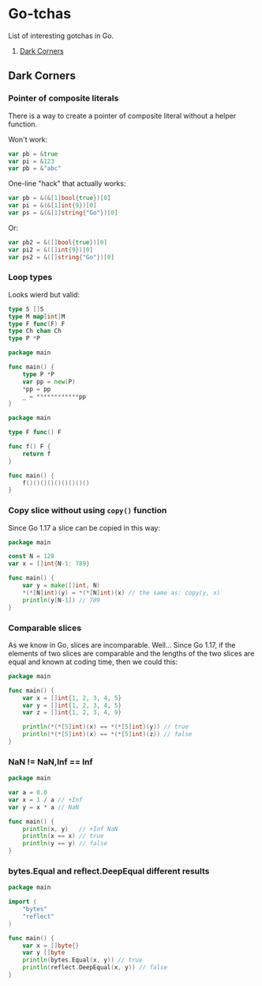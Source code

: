 # Go-tchas
List of interesting gotchas in Go.

1. [Dark Corners](#dark-corners)

## Dark Corners
### Pointer of composite literals

There is a way to create a pointer of composite literal without a helper function.

Won't work:
```go
var pb = &true 
var pi = &123 
var pb = &"abc"
```

One-line "hack" that actually works:
```go
var pb = &(&[1]bool{true})[0] 
var pi = &(&[1]int{9})[0]  
var ps = &(&[1]string{"Go"})[0]
```
Or:
```go
var pb2 = &([]bool{true})[0]  
var pi2 = &([]int{9})[0]
var ps2 = &([]string{"Go"})[0]
```

### Loop types
Looks wierd but valid:
```go
type S []S
type M map[int]M
type F func(F) F
type Ch chan Ch
type P *P
```
```go
package main

func main() {
	type P *P
	var pp = new(P)
	*pp = pp
	_ = ************pp
}
```
```go
package main

type F func() F

func f() F {
	return f
}

func main() {
	f()()()()()()()()()
}
```

### Copy slice without using ``copy()`` function
Since Go 1.17 a slice can be copied in this way:
```go
package main

const N = 128
var x = []int{N-1: 789}

func main() {
	var y = make([]int, N)
	*(*[N]int)(y) = *(*[N]int)(x) // the same as: copy(y, x) 
	println(y[N-1]) // 789
}
```

### Comparable slices
As we know in Go, slices are incomparable. Well... Since Go 1.17, if the elements of two slices are comparable and the lengths of the two slices are equal and known at coding time, then we could this:
```go
package main

func main() {
	var x = []int{1, 2, 3, 4, 5}
	var y = []int{1, 2, 3, 4, 5}
	var z = []int{1, 2, 3, 4, 9}

	println(*(*[5]int)(x) == *(*[5]int)(y)) // true
	println(*(*[5]int)(x) == *(*[5]int)(z)) // false
}
```

### NaN != NaN,Inf == Inf
```go
package main

var a = 0.0
var x = 1 / a // +Inf
var y = x * a // NaN

func main() {
	println(x, y)   // +Inf NaN
	println(x == x) // true
	println(y == y) // false
}
```
### bytes.Equal and reflect.DeepEqual different results
```go
package main

import (
	"bytes"
	"reflect"
)

func main() {
	var x = []byte{}
	var y []byte
	println(bytes.Equal(x, y)) // true
	println(reflect.DeepEqual(x, y)) // false
}
```
